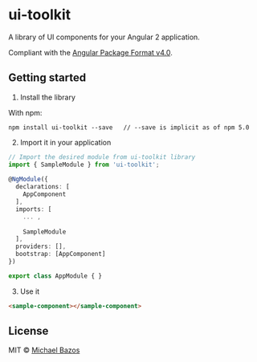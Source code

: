 # ui-toolkit

A library of UI components for your Angular 2 application.

Compliant with the [Angular Package Format v4.0](https://goo.gl/AMOU5G).

## Getting started

1. Install the library

  With npm: 
  ```
  npm install ui-toolkit --save   // --save is implicit as of npm 5.0
  ```

2. Import it in your application

  ```ts
  // Import the desired module from ui-toolkit library
  import { SampleModule } from 'ui-toolkit';
   
  @NgModule({
    declarations: [
      AppComponent
    ],
    imports: [
      ... ,
   
      SampleModule
    ],
    providers: [],
    bootstrap: [AppComponent]
  })
  
  export class AppModule { }
  ```

3. Use it

  ```html
  <sample-component></sample-component>
  ```

## License

MIT © [Michael Bazos](mailto:micabazos@gmail.com)

